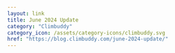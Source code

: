 ```yaml
---
layout: link
title: June 2024 Update
category: "Climbuddy"
category_icon: /assets/category-icons/climbuddy.svg
href: "https://blog.climbuddy.com/june-2024-update/"
---
```

